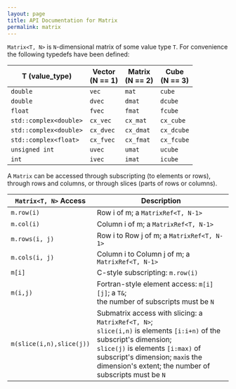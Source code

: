 ```yaml
---
layout: page
title: API Documentation for Matrix
permalink: matrix
---
```


`Matrix<T, N>` is `N`-dimensional matrix of some value type `T`.
For convenience the following typedefs have been defined:


| T (value_type)         | Vector <br> (N == 1) | Matrix <br> (N == 2) | Cube <br> (N == 3) |
|------------------------|----------------------|----------------------|--------------------|
| `double`               | `vec`                | `mat`                | `cube`             |
| `double`               | `dvec`               | `dmat`               | `dcube`            |
| `float`                | `fvec`               | `fmat`               | `fcube`            |
| `std::complex<double>` | `cx_vec`             | `cx_mat`             | `cx_cube`          |
| `std::complex<double>` | `cx_dvec`            | `cx_dmat`            | `cx_dcube`         |
| `std::complex<float>`  | `cx_fvec`            | `cx_fmat`            | `cx_fcube`         |
| `unsigned int`         | `uvec`               | `umat`               | `ucube`            |
| `int`                  | `ivec`               | `imat`               | `icube`            |


A `Matrix` can be accessed through subscripting (to elements or rows), through rows and columns,
or through slices (parts of rows or columns).

| `Matrix<T, N>` Access    | Description                                                                                |
|--------------------------|--------------------------------------------------------------------------------------------|
| `m.row(i)`               | Row i of m; a `MatrixRef<T, N-1>`                                                          |
| `m.col(i)`               | Column i of m; a `MatrixRef<T, N-1>`                                                       |
| `m.rows(i, j)`           | Row i to Row j of m; a `MatrixRef<T, N-1>`                                                          |
| `m.cols(i, j)`           | Column i to Column j of m; a `MatrixRef<T, N-1>`                                                       |
| `m[i]`                   | C-style subscripting: `m.row(i)`                                                           |
| `m(i,j)`                 | Fortran-style element access: `m[i][j]`; a `T&`; <br> the number of subscripts must be `N` |
| `m(slice(i,n),slice(j))` | Submatrix access with slicing: a `MatrixRef<T, N>`; <br> `slice(i,n)` is elements `[i:i+n)` of the subscript's dimension; <br> `slice(j)` is elements `[i:max)` of subscript's dimension; `max`is the dimension's extent; the number of subscripts must be `N`|